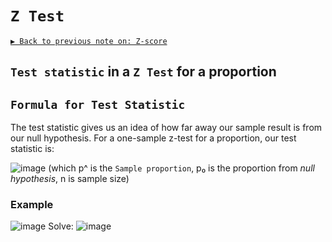 # `Z Test`

[`▶︎ Back to previous note on: Z-score`](https://github.com/solomonxie/solomonxie.github.io/issues/50#issuecomment-410644808)

## `Test statistic` in a `Z Test` for a proportion


## `Formula for Test Statistic`
The test statistic gives us an idea of how far away our sample result is from our null hypothesis. For a one-sample z-test for a proportion, our test statistic is:

![image](https://user-images.githubusercontent.com/14041622/45348047-2736ba80-b5e0-11e8-9199-610a5e0e9b9d.png)
(which p^ is the `Sample proportion`, p₀ is the proportion from _null hypothesis_, n is sample size)


### Example
![image](https://user-images.githubusercontent.com/14041622/45347965-ef2f7780-b5df-11e8-951d-cd459d192097.png)
Solve:
![image](https://user-images.githubusercontent.com/14041622/45348229-aa581080-b5e0-11e8-9ebf-b130cca01930.png)

